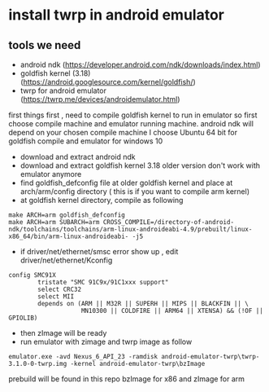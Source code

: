 # install twrp in android emulator

## tools we need
- android ndk (https://developer.android.com/ndk/downloads/index.html) 
- goldfish kernel (3.18) (https://android.googlesource.com/kernel/goldfish/)
- twrp for android emulator (https://twrp.me/devices/androidemulator.html)


first things first , need to compile goldfish kernel to run in emulator
so first choose compile machine and emulator running machine.
android ndk will depend on your chosen compile machine
I choose Ubuntu 64 bit for goldfish compile and emulator for windows 10
- download and extract android ndk
- download and extract goldfish kernel 3.18 older version don't work with emulator anymore
- find goldfish_defconfig file at older goldfish kernel and place at arch/arm/config directory ( this is if you want to compile arm kernel)
- at goldfish kernel directory, compile as following
```
make ARCH=arm goldfish_defconfig
make ARCH=arm SUBARCH=arm CROSS_COMPILE=/directory-of-android-ndk/toolchains/toolchains/arm-linux-androideabi-4.9/prebuilt/linux-x86_64/bin/arm-linux-androideabi- -j5
```

- if driver/net/ethernet/smsc error show up , edit driver/net/ethernet/Kconfig 
```
config SMC91X
        tristate "SMC 91C9x/91C1xxx support"
        select CRC32
        select MII
        depends on (ARM || M32R || SUPERH || MIPS || BLACKFIN || \
                    MN10300 || COLDFIRE || ARM64 || XTENSA) && (!OF || GPIOLIB)
```
- then zImage will be ready
- run emulator with zimage and twrp image as follow
```
emulator.exe -avd Nexus_6_API_23 -ramdisk android-emulator-twrp\twrp-3.1.0-0-twrp.img -kernel android-emulator-twrp\bzImage
```
prebuild will be found in this repo
bzImage for x86 and zImage for arm
